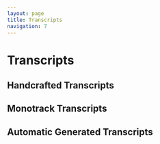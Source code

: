 ```yaml
---
layout: page
title: Transcripts
navigation: 7
---
```

<script src="{{ 'embed.js' | relative_url }}"></script>

# Transcripts

## Handcrafted Transcripts

<p id="hand-crafted"></p>
<script>podlovePlayer('#hand-crafted', 'fixtures/fg45.json');</script>

## Monotrack Transcripts

<p id="mono-track"></p>
<script>podlovePlayer('#mono-track', 'fixtures/cs309.json');</script>

## Automatic Generated Transcripts

<p id="automatic"></p>
<script>podlovePlayer('#automatic', 'fixtures/fs207.json');</script>
